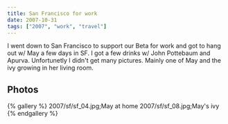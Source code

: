 ```yaml
---
title: San Francisco for work
date: 2007-10-31
tags: ["2007", "work", "travel"]
---
```

I went down to San Francisco to support our Beta for work and got to hang out w/ May a few days in SF.  I got a few drinks w/ John Pottebaum and Apurva.  Unfortunetly I didn't get many pictures. Mainly one of May and the ivy growing in her living room.

## Photos 

{% gallery %} 
2007/sf/sf_04.jpg;May at home
2007/sf/sf_08.jpg;May's ivy
{% endgallery %}
